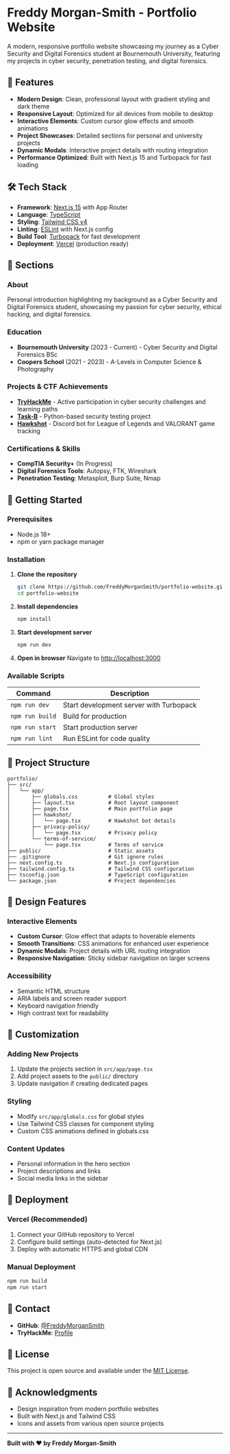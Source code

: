 # Freddy Morgan-Smith - Portfolio Website

A modern, responsive portfolio website showcasing my journey as a Cyber Security and Digital Forensics student at Bournemouth University, featuring my projects in cyber security, penetration testing, and digital forensics.


## 🚀 Features

- **Modern Design**: Clean, professional layout with gradient styling and dark theme
- **Responsive Layout**: Optimized for all devices from mobile to desktop
- **Interactive Elements**: Custom cursor glow effects and smooth animations
- **Project Showcases**: Detailed sections for personal and university projects
- **Dynamic Modals**: Interactive project details with routing integration
- **Performance Optimized**: Built with Next.js 15 and Turbopack for fast loading

## 🛠️ Tech Stack

- **Framework**: [Next.js 15](https://nextjs.org/) with App Router
- **Language**: [TypeScript](https://www.typescriptlang.org/)
- **Styling**: [Tailwind CSS v4](https://tailwindcss.com/)
- **Linting**: [ESLint](https://eslint.org/) with Next.js config
- **Build Tool**: [Turbopack](https://turbo.build/pack) for fast development
- **Deployment**: [Vercel](https://vercel.com/) (production ready)

## 🎯 Sections

### About
Personal introduction highlighting my background as a Cyber Security and Digital Forensics student, showcasing my passion for cyber security, ethical hacking, and digital forensics.

### Education
- **Bournemouth University** (2023 - Current) - Cyber Security and Digital Forensics BSc
- **Coopers School** (2021 - 2023) - A-Levels in Computer Science & Photography

### Projects & CTF Achievements
- **[TryHackMe](https://tryhackme.com)** - Active participation in cyber security challenges and learning paths
- **[Task-B](https://github.com/FreddyMorganSmith/Task-B)** - Python-based security testing project
- **[Hawkshot](/)** - Discord bot for League of Legends and VALORANT game tracking

### Certifications & Skills
- **CompTIA Security+** (In Progress)
- **Digital Forensics Tools**: Autopsy, FTK, Wireshark
- **Penetration Testing**: Metasploit, Burp Suite, Nmap

## 🚀 Getting Started

### Prerequisites
- Node.js 18+ 
- npm or yarn package manager

### Installation

1. **Clone the repository**
   ```bash
   git clone https://github.com/FreddyMorganSmith/portfolio-website.git
   cd portfolio-website
   ```

2. **Install dependencies**
   ```bash
   npm install
   ```

3. **Start development server**
   ```bash
   npm run dev
   ```

4. **Open in browser**
   Navigate to [http://localhost:3000](http://localhost:3000)

### Available Scripts

| Command | Description |
|---------|-------------|
| `npm run dev` | Start development server with Turbopack |
| `npm run build` | Build for production |
| `npm run start` | Start production server |
| `npm run lint` | Run ESLint for code quality |

## 📁 Project Structure

```
portfolio/
├── src/
│   └── app/
│       ├── globals.css          # Global styles
│       ├── layout.tsx           # Root layout component
│       ├── page.tsx             # Main portfolio page
│       ├── hawkshot/
│       │   └── page.tsx         # Hawkshot bot details
│       ├── privacy-policy/
│       │   └── page.tsx         # Privacy policy
│       └── terms-of-service/
│           └── page.tsx         # Terms of service
├── public/                      # Static assets
├── .gitignore                   # Git ignore rules
├── next.config.ts               # Next.js configuration
├── tailwind.config.ts           # Tailwind CSS configuration
├── tsconfig.json                # TypeScript configuration
└── package.json                 # Project dependencies
```

## 🎨 Design Features

### Interactive Elements
- **Custom Cursor**: Glow effect that adapts to hoverable elements
- **Smooth Transitions**: CSS animations for enhanced user experience
- **Dynamic Modals**: Project details with URL routing integration
- **Responsive Navigation**: Sticky sidebar navigation on larger screens

### Accessibility
- Semantic HTML structure
- ARIA labels and screen reader support
- Keyboard navigation friendly
- High contrast text for readability

## 🔧 Customization

### Adding New Projects
1. Update the projects section in `src/app/page.tsx`
2. Add project assets to the `public/` directory
3. Update navigation if creating dedicated pages

### Styling
- Modify `src/app/globals.css` for global styles
- Use Tailwind CSS classes for component styling
- Custom CSS animations defined in globals.css

### Content Updates
- Personal information in the hero section
- Project descriptions and links
- Social media links in the sidebar

## 🚀 Deployment

### Vercel (Recommended)
1. Connect your GitHub repository to Vercel
2. Configure build settings (auto-detected for Next.js)
3. Deploy with automatic HTTPS and global CDN

### Manual Deployment
```bash
npm run build
npm run start
```

## 📧 Contact

- **GitHub**: [@FreddyMorganSmith](https://github.com/FreddyMorganSmith)
- **TryHackMe**: [Profile](https://tryhackme.com)

## 📄 License

This project is open source and available under the [MIT License](LICENSE).

## 🙏 Acknowledgments

- Design inspiration from modern portfolio websites
- Built with Next.js and Tailwind CSS
- Icons and assets from various open source projects

---

**Built with ❤️ by Freddy Morgan-Smith**